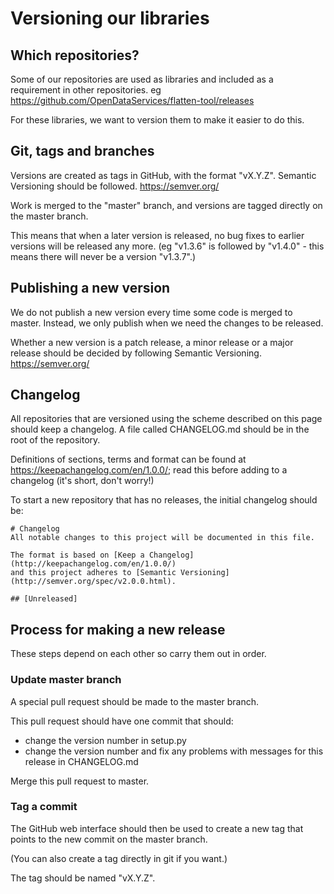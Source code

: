# Versioning our libraries


## Which repositories?

Some of our repositories are used as libraries and included as a requirement in other repositories.
eg https://github.com/OpenDataServices/flatten-tool/releases

For these libraries, we want to version them to make it easier to do this.


## Git, tags and branches

Versions are created as tags in GitHub, with the format "vX.Y.Z". Semantic Versioning should be followed. https://semver.org/

Work is merged to the "master" branch, and versions are tagged directly on the master branch.

This means that when a later version is released, no bug fixes to earlier versions will be released any more.
(eg "v1.3.6" is followed by "v1.4.0" - this means there will never be a version "v1.3.7".)


## Publishing a new version

We do not publish a new version every time some code is merged to master. Instead, we only publish when we need the changes 
to be released.

Whether a new version is a patch release, a minor release or a major release should be decided by 
following Semantic Versioning. https://semver.org/


## Changelog

All repositories that are versioned using the scheme described on this page should keep a changelog. A file called CHANGELOG.md should be in the root of the repository.

Definitions of sections, terms and format can be found at https://keepachangelog.com/en/1.0.0/; read this before adding to a changelog (it's short, don't worry!)

To start a new repository that has no releases, the initial changelog should be:

```
# Changelog
All notable changes to this project will be documented in this file.

The format is based on [Keep a Changelog](http://keepachangelog.com/en/1.0.0/)
and this project adheres to [Semantic Versioning](http://semver.org/spec/v2.0.0.html).

## [Unreleased]
```


## Process for making a new release

These steps depend on each other so carry them out in order.

### Update master branch

A special pull request should be made to the master branch.

This pull request should have one commit that should:

  *  change the version number in setup.py
  *  change the version number and fix any problems with messages for this release in CHANGELOG.md

Merge this pull request to master.

### Tag a commit

The GitHub web interface should then be used to create a new tag that points to the new commit on the master branch.

(You can also create a tag directly in git if you want.)

The tag should be named "vX.Y.Z".





